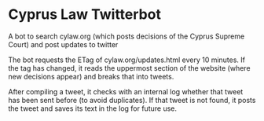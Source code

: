 # Cyprus Law Twitterbot

A bot to search cylaw.org (which posts decisions of the Cyprus Supreme Court) and post updates to twitter

The bot requests the ETag of cylaw.org/updates.html every 10 minutes. If the tag has changed, it reads the uppermost section of the website (where new decisions appear) and breaks that into tweets.


After compiling a tweet, it checks with an internal log whether that tweet has been sent before (to avoid duplicates). If that tweet is not found, it posts the tweet and saves its text in the log for future use.
